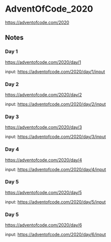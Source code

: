 # AdventOfCode_2020

https://adventofcode.com/2020

## Notes

### Day 1
https://adventofcode.com/2020/day/1

input: https://adventofcode.com/2020/day/1/input

### Day 2
https://adventofcode.com/2020/day/2

input: https://adventofcode.com/2020/day/2/input

### Day 3
https://adventofcode.com/2020/day/3

input: https://adventofcode.com/2020/day/3/input

### Day 4
https://adventofcode.com/2020/day/4

input: https://adventofcode.com/2020/day/4/input

### Day 5
https://adventofcode.com/2020/day/5

input: https://adventofcode.com/2020/day/5/input

### Day 5
https://adventofcode.com/2020/day/6

input: https://adventofcode.com/2020/day/6/input
